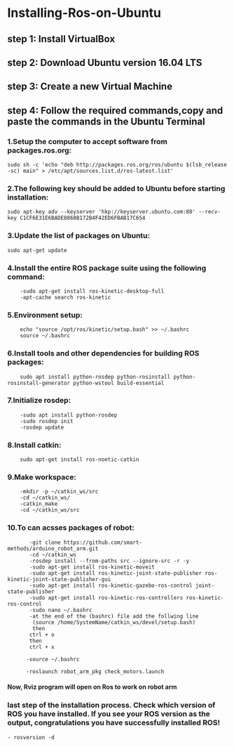 # Installing-Ros-on-Ubuntu

## step 1: Install VirtualBox
## step 2: Download Ubuntu version 16.04 LTS
## step 3: Create a new Virtual Machine
## step 4: Follow the required commands,copy and paste the commands in the Ubuntu Terminal

### 1.Setup the computer to accept software from packages.ros.org:
   ``` 
   sudo sh -c 'echo "deb http://packages.ros.org/ros/ubuntu $(lsb_release -sc) main" > /etc/apt/sources.list.d/ros-latest.list'
   ```
### 2.The following key should be added to Ubuntu before starting installation:
   ```
  sudo apt-key adv --keyserver 'hkp://keyserver.ubuntu.com:80' --recv-key C1CF6E31E6BADE8868B172B4F42ED6FBAB17C654
   ```
### 3.Update the list of packages on Ubuntu:
   ```
   sudo apt-get update
   ```
### 4.Install the entire ROS package suite using the following command:
   ```
       -sudo apt-get install ros-kinetic-desktop-full
       -apt-cache search ros-kinetic
   ```
       
### 5.Environment setup:
   ```
       echo "source /opt/ros/kinetic/setup.bash" >> ~/.bashrc
       source ~/.bashrc
   ```
### 6.Install tools and other dependencies for building ROS packages:
   ```
       sudo apt install python-rosdep python-rosinstall python-rosinstall-generator python-wstool build-essential
   ```
### 7.Initialize rosdep:
   ```
       -sudo apt install python-rosdep
       -sudo rosdep init 
       -rosdep update
   ```
### 8.Install catkin:
   ```
       sudo apt-get install ros-noetic-catkin
   ```
### 9.Make workspace:
   ```
       -mkdir -p ~/catkin_ws/src
       -cd ~/catkin_ws/
       -catkin_make
       -cd ~/catkin_ws/src
   ```
### 10.To can acsses packages of robot:
```
       -git clone https://github.com/smart-methods/arduino_robot_arm.git
       -cd ~/catkin_ws
       -rosdep install --from-paths src --ignore-src -r -y
       -sudo apt-get install ros-kinetic-moveit
       -sudo apt-get install ros-kinetic-joint-state-publisher ros-kinetic-joint-state-publisher-gui
       -sudo apt-get install ros-kinetic-gazebo-ros-control joint-state-publisher
       -sudo apt-get install ros-kinetic-ros-controllers ros-kinetic-ros-control
       -sudo nano ~/.bashrc
       -at the end of the (bashrc) file add the follwing line
        (source /home/SystemName/catkin_ws/devel/setup.bash)
        then 
       ctrl + o
       then
       ctrl + x

      -source ~/.bashrc

      -roslaunch robot_arm_pkg check_motors.launch
 ```
#### Now, Rviz program will open on Ros to work on robot arm
        
### last step of the installation process. Check which version of ROS you have installed. If you see your ROS version as the output, congratulations you have           successfully installed ROS!
```
- rosversion -d 
 ```     

